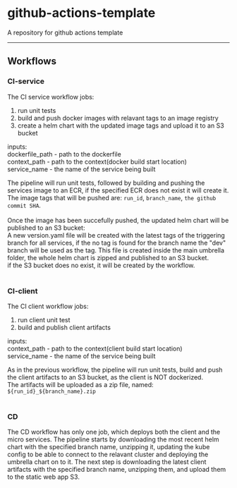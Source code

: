 # github-actions-template
A repository for github actions template

---

## Workflows

### CI-service
The CI service workflow jobs:<br>
1. run unit tests <br>
2. build and push docker images with relavant tags to an image registry<br>
3. create a helm chart with the updated image tags and upload it to an S3 bucket<br>

inputs:<br>
dockerfile_path - path to the dockerfile<br>
context_path - path to the context(docker build start location)<br>
service_name - the name of the service being built<br>

The pipeline will run unit tests, followed by building and pushing the services image to an ECR, if the specified ECR does not exist it will create it.<br>
The image tags that will be pushed are: `run_id`, `branch_name`, `the github commit SHA`.<br><br>
Once the image has been succefully pushed, the updated helm chart will be published to an S3 bucket:<br>
A new version.yaml file will be created with the latest tags of the triggering branch for all services, if the no tag is found for the branch name the "dev" branch will be used as the tag.
This file is created inside the main umbrella folder, the whole helm chart is zipped and published to an S3 bucket.<br>
if the S3 bucket does no exist, it will be created by the workflow.<br><br>

### CI-client
The CI client workflow jobs:<br>
1. run client unit test
2. build and publish client artifacts

inputs:<br>
context_path - path to the context(client build start location)<br>
service_name - the name of the service being built<br>

As in the previous workflow, the pipeline will run unit tests, build and push the client artifacts to an S3 bucket, as the client is NOT dockerized.<br>
The artifacts will be uploaded as a zip file, named: `${run_id}_${branch_name}.zip`<br><br>

### CD
The CD workflow has only one job, which deploys both the client and the micro services.
The pipeline starts by downloading the most recent helm chart with the specified branch name, unzipping it, updating the kube config to be able to connect to the relavant cluster and deploying the umbrella chart on to it.
The next step is downloading the latest client artifacts with the specified branch name, unzipping them, and upload them to the static web app S3.




